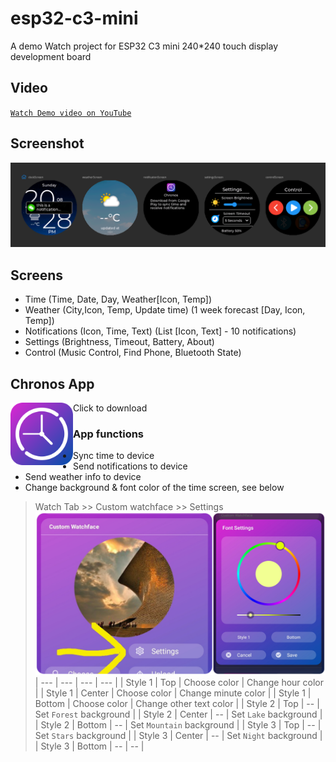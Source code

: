 # esp32-c3-mini
A demo Watch project for ESP32 C3 mini 240*240 touch display development board

## Video

[`Watch Demo video on YouTube`](https://youtu.be/u96OkjxC0Ro)

## Screenshot

![screens](c3-screens.png?raw=true "screens")

## Screens
 - Time (Time, Date, Day, Weather[Icon, Temp])
 - Weather (City,Icon, Temp, Update time) (1 week forecast [Day, Icon, Temp])
 - Notifications (Icon, Time, Text) (List [Icon, Text] - 10 notifications)
 - Settings (Brightness, Timeout, Battery, About)
 - Control (Music Control, Find Phone, Bluetooth State)

## Chronos App
Click to download
[<img src="chronos.png?raw=true" width=100 align=left>](https://fbiego.com/chronos/app?id=c3-mini)

### App functions
- Sync time to device
- Send notifications to device
- Send weather info to device
- Change background & font color of the time screen, see below

> Watch Tab >> Custom watchface >> Settings 
![config](config.png?raw=true "config")
| --- | --- | --- | --- |
| Style 1 | Top | Choose color | Change hour color |
| Style 1 | Center | Choose color | Change minute color |
| Style 1 | Bottom | Choose color | Change other text color |
| Style 2 | Top | -- | Set `Forest` background |
| Style 2 | Center | -- | Set `Lake` background |
| Style 2 | Bottom | -- | Set `Mountain` background |
| Style 3 | Top | -- | Set `Stars` background |
| Style 3 | Center | -- | Set `Night` background |
| Style 3 | Bottom | -- | -- |

